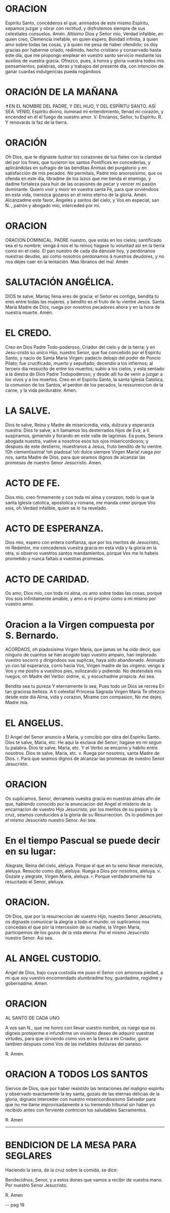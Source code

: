 # ORACION

Espíritu Santo, concédenos el que, animados de este mismo Espíritu, sepamos juzgar y obrar con rectitud, y disfrutemos siempre de sus celestiales consuelos. Amén.
Altísimo Dios y Señor mio, Verdad infalible, en quien creo, Clemencia inefable, en quien espero, Bondad infinita, á quien amo sobre todas las cosas, y á quien me pesa de haber ofendido; os doy gracias por haberme criado, redimido, hecho cristiano y conservado hasta este día, que me propongo emplear en vuestro santo servicio mediante los auxilios de vuestra gracia. Ofrezco, pues, á honra y gloria vuestra todos mis pensamientos, palabras, obras y trabajos del presente día, con intención de ganar cuantas indulgencias pueda rogándoos

# ORACIÓN DE LA MAÑANA

✝️EN EL NOMBRE DEL PADRE, Y DEL HIJO, Y DEL ESPÍRITU SANTO. ASÍ SEA.
VENID, Espíritu divino, iluminad mi entendimiento, llenad mi corazón, y encended en él el fuego de vuestro amor.
V. Envíanos, Señor, tu Espíritu.
R. Y renovarás la faz de la tierra.

# ORACIÓN

Oh Dios, que te dignaste ilustrar los corazones de tus fieles con la claridad del por los fines, que tuvieron los santos Pontífices en concederlas, y aplicándolas en sufragio de las benditas Ánimas del purgatorio y en satisfacción de mis pecados.
No permitais, Padre mio amorosísimo, que os ofenda en este día, libradme de los lazos que me tienda el enemigo, y dadme fortaleza para huir de las ocasiones de pecar y vencer mi pasión dominante. Quiero vivir y morir en vuestra santa Fé, para que sirviéndoos en esta vida, merezca gozaros en el reino eterno de la gloria. Amén.
Alcanzadme este favor, Ángeles y santos del cielo, y Vos en especial, san N.., patrón y abogado mio, interceded por mí.

# ORACION

ORACION DOMINICAL.
PADRE nuestro, que estás en los cielos; santificado sea el tu nombre; venga á nos el tu reinoç hágase tu voluntad así en la tierra como en el cielo. El pan nuestro de cada día dánosle hoy, y perdónanos nuestras deudas, así como nosotros perdonamos á nuestros deudores, y no nos déjes caer en la tentación. Mas libranos del mal.
Amén

# SALUTACIÓN ANGÉLICA.

DIOS te salve, Maríaç llena eres de gracia; el Señor es contigo, bendita tú eres entre todas las mujeres, y bendito es el fruto de tu vientre Jesús.
Santa María Madre de Dios, ruega por nosotros pecadores ahora y en la hora de nuestra muerte. Amén.

# EL CREDO.

Creo en Dios Padre Todo-poderoso, Criador del cielo y de la tierra; y en Jesu-cristo su unico Hijo, nuestro Senor, que fue concebido por el Espiritu Santo, y nacio de Santa Maria Virgen: padecio debajo del poder de Poncio Pilato; fue crucificado, muerto y sepultado; decendio a los infiernos; al tercero dia ressucito de entre los muertos; subio a los cielos, y esta sentado a la diestra de Dios Padre Todopoderoso; y desde alli ha de venir a juzgar a los vivos y a los muertos. Creo en el Espiritu Santo, la santa Iglesia Catolica, la comunion de los Santos, el perdon de los pecados, la ressurreccion de la carne, y la vida perdurable. Amen.

# LA SALVE.

Dios te salve, Reina y Madre de misericordia, vida, dulzura y esperanza nuestra: Dios te salve; a ti llamamos los desterrados hijos de Eva; a ti suspiramos, gimiendo y llorando en este valle de lagrimas. Ea pues, Senora abogada nuestra, vuelve a nosotros esos tus ojos misericordiosos; y despues de este destierro, muestranos a Jesus, fruto bendito de tu vientre.
!Oh clementissima! !oh piadosa! !oh dulce siempre Virgen Maria! ruega por nos, santa Madre de Dios, para que seamos dignos de alcanzar las promesas de nuestro Senor Jesucristo. Amen.

# ACTO DE FE.

Dios mio, creo firmemente y con toda mi alma y corazon, todo lo que la santa Iglesia catolica, apostolica y romana, me manda creer porque Vos sois, oh Verdad infalible, quien se lo ha revelado.

# ACTO DE ESPERANZA.

Dios mio, espero con entera confianza, que por los meritos de Jesucristo, mi Redentor, me concedereis vuestra gracia en esta vida y la gloria en la otra, si observo vuestros santos mandamientos, porque Vos me lo habeis prometido y nunca faltais a vuestras promesas.

# ACTO DE CARIDAD.

Os amo, Dios mio, con toda mi alma, os amo sobre todas las cosas, porque Vos sois infinitamente amable, y amo a mi projimo como a mi mismo por vuestro amor.

# Oracion a la Virgen compuesta por S. Bernardo.

ACORDAOS, oh piadosisima Virgen Maria, que jamas se ha oido decir, que ninguno de cuantos se han acogido bajo vuestro amparo, han implorado vuestro socorro y dirigindoos sus suplicas, haya sido abandonado. Animado yo con tal esperanza, corro hacia Vos, Virgen madre de las virgens: vengo a Vos y me postro a vuestros pies, sollozando y pidiendo. No destendais mis ruegos, oh Madre del Verbo: oidme, si, y escuchadme propicia. Asi sea.

Bendita sea tu pureza
Y eternamente lo sea,
Pues todo un Dios se recrea
En tan graciosa belleza.
A ti celestial Princesa
Sagrada Virgen Maria
Te ofrezco desde este dia
Alma, vida y corazon,
Mirame con compasion,
No me dejes, Madre mia.

# EL ANGELUS.

El Angel del Senor anuncio a Maria, y concibio por obra del Espiritu Santo.
Dios te salve, Maria, etc.
He aqui la esclava del Senor; hagase en mi segun tu palabra.
Dios te salve, Maria, etc.
Y el Verbo se encarno y habito entre nosotros.
Dios te salve, Maria, etc.
v. Ruega por nosotros,
santa Madre de Dios.
r. Para que seamos dignos de alcanzar las promesas de nuestro Senor Jesucristo.

# ORACION

Os suplicamos, Senor, derrameis vuestra gracia en nuestras almas afin de que, habiendo conocido por la anunciacion del Angel el misterio de la encarnacion de vuestro Hijo Jesucristo, por los meritos de su pasion y la cruz, seamos conducidos a la gloria de su Resurreccion. Os lo pedimos por el mismo Jesucristo nuestro Senor. Asi sea.

# En el tiempo Pascual se puede decir en su lugar:

Alegrate, Reina del cielo, aleluya.
Porque el que en tu seno llevar mereciste, aleluya.
Resucito como dijo, aleluya.
Ruega a Dios por nosotros, aleluya.
v. Gozate y alegrate, Virgen Maria, aleluya.
r. Porque verdaderamente ha resucitado el Senor, aleluya.

# ORACION.
Oh Dios, que por la resurreccion de vuestro Hijo, nuestro Senor Jesucristo, os dignaste comunicar la alegria a todo el mundo: os suplicamos nos concedais el que por la intercesion de su madre, la Virgen Maria, participemos de los gozos de la vida eterna. Por el mismo Jesucristo nuestro Senor. Asi sea.

# AL ANGEL CUSTODIO.

Angel de Dios, bajo cuya custodia me puso el Senor con amorosa piedad, a mi que soy vuestro encomendado alumbradme hoy, guardadme, regidme y gobernadme. Amen.

# ORACION

AL SANTO DE CADA UNO.

A vos san N., que me honro con llevar vuestro nombre, os ruego que os digneis protejerme e infundirme un vivisimo deseo de adquirir vuestras virtudes, para que sirviendo como vos en la tierra a mi Criador, goce tambien despues como Vos de las inefables dulzuras del paraiso.

R. Amen.

# ORACION A TODOS LOS SANTOS

Siervos de Dios, que por haber resistido las tentaciones del maligno espiritu y observado exactamente la ley santa, gozais de las eternas delicias de la gloria, dignaos interceder con nuestro misericordiosisimo Salvador para que no me llame improvisadamente a su tremendo tribunal sin haber yo recibido antes con ferviente contricion los saludables Sacramentos.

R. Amen

-----

# BENDICION DE LA MESA PARA SEGLARES

Haciendo la sena, de la cruz sobre la comida, se dice:

Bendecidnos, Senor, y a estos dones que vamos a recibir de vuestra mano. Por nuestro Senor Jesucristo.

R. Amen

-- pag 19